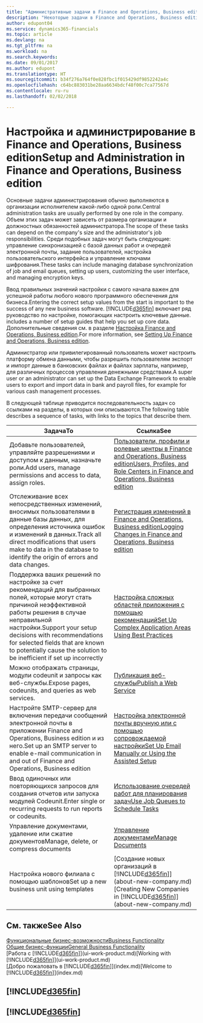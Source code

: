 ```yaml
---
title: "Административные задачи в Finance and Operations, Business edition | Microsoft Docs"
description: "Некоторые задачи в Finance and Operations, Business edition требуют централизованного администрирования и настройки. Познакомьтесь с этими задачами и узнайте, что делать."
author: edupont04
ms.service: dynamics365-financials
ms.topic: article
ms.devlang: na
ms.tgt_pltfrm: na
ms.workload: na
ms.search.keywords: 
ms.date: 09/01/2017
ms.author: edupont
ms.translationtype: HT
ms.sourcegitcommit: b34f276a764f0e828fbc1f015429df9852242a4c
ms.openlocfilehash: c64bc883031be28aa6634bdcf48f00c7ca77567d
ms.contentlocale: ru-ru
ms.lasthandoff: 02/02/2018

---
```

# <a name="setup-and-administration-in-finance-and-operations-business-edition"></a><span data-ttu-id="4d041-104">Настройка и администрирование в Finance and Operations, Business edition</span><span class="sxs-lookup"><span data-stu-id="4d041-104">Setup and Administration in Finance and Operations, Business edition</span></span>
<span data-ttu-id="4d041-105">Основные задачи администрирования обычно выполняются в организации исполнителем какой-либо одной роли.</span><span class="sxs-lookup"><span data-stu-id="4d041-105">Central administration tasks are usually performed by one role in the company.</span></span> <span data-ttu-id="4d041-106">Объем этих задач может зависеть от размера организации и должностных обязанностей администратора.</span><span class="sxs-lookup"><span data-stu-id="4d041-106">The scope of these tasks can depend on the company's size and the administrator's job responsibilities.</span></span> <span data-ttu-id="4d041-107">Среди подобных задач могут быть следующие: управление синхронизацией с базой данных работ и очередей электронной почты, задание пользователей, настройка пользовательского интерфейса и управление ключами шифрования.</span><span class="sxs-lookup"><span data-stu-id="4d041-107">These tasks can include managing database synchronization of job and email queues, setting up users, customizing the user interface, and managing encryption keys.</span></span>  

<span data-ttu-id="4d041-108">Ввод правильных значений настройки с самого начала важен для успешной работы любого нового программного обеспечения для бизнеса.</span><span class="sxs-lookup"><span data-stu-id="4d041-108">Entering the correct setup values from the start is important to the success of any new business software.</span></span> [!INCLUDE[d365fin](includes/d365fin_md.md)]<span data-ttu-id="4d041-109"> включает ряд руководство по настройке, помогающих настроить ключевые данные.</span><span class="sxs-lookup"><span data-stu-id="4d041-109"> includes a number of setup guides that help you set up core data.</span></span> <span data-ttu-id="4d041-110">Дополнительные сведения см. в разделе [Настройка Finance and Operations, Business edition](setup.md).</span><span class="sxs-lookup"><span data-stu-id="4d041-110">For more information, see [Setting Up Finance and Operations, Business edition](setup.md).</span></span>

<!--Whether you use [!INCLUDE[rim](../../includes/rim_md.md)] to implement setup values or you manually enter them in the new company, you can support your setup decisions with some general recommendations for selected setup fields that are known to potentially cause the solution to be inefficient if defined incorrectly.-->  

<span data-ttu-id="4d041-111">Администратор или привилегированный пользователь может настроить платформу обмена данными, чтобы разрешить пользователям экспорт и импорт данные в банковских файлах и файлах зарплаты, например, для различных процессов управления денежными средствами.</span><span class="sxs-lookup"><span data-stu-id="4d041-111">A super user or an administrator can set up the Data Exchange Framework to enable users to export and import data in bank and payroll files, for example for various cash management processes.</span></span>  

<span data-ttu-id="4d041-112">В следующей таблице приводится последовательность задач со ссылками на разделы, в которых они описываются.</span><span class="sxs-lookup"><span data-stu-id="4d041-112">The following table describes a sequence of tasks, with links to the topics that describe them.</span></span>   

|<span data-ttu-id="4d041-113">**Задача**</span><span class="sxs-lookup"><span data-stu-id="4d041-113">**To**</span></span>|<span data-ttu-id="4d041-114">**Ссылка**</span><span class="sxs-lookup"><span data-stu-id="4d041-114">**See**</span></span>|  
|------------|-------------|  
|<span data-ttu-id="4d041-115">Добавьте пользователей, управляйте разрешениями и доступом к данным, назначьте роли.</span><span class="sxs-lookup"><span data-stu-id="4d041-115">Add users, manage permissions and access to data, assign roles.</span></span>|[<span data-ttu-id="4d041-116">Пользователи, профили и ролевые центры в Finance and Operations, Business edition</span><span class="sxs-lookup"><span data-stu-id="4d041-116">Users, Profiles, and Role Centers in Finance and Operations, Business edition</span></span>](admin-users-profiles-roles.md)|  
|<span data-ttu-id="4d041-117">Отслеживание всех непосредственных изменений, вносимых пользователями в данные базы данных, для определения источника ошибок и изменений в данных.</span><span class="sxs-lookup"><span data-stu-id="4d041-117">Track all direct modifications that users make to data in the database to identify the origin of errors and data changes.</span></span>|[<span data-ttu-id="4d041-118">Регистрация изменений в Finance and Operations, Business edition</span><span class="sxs-lookup"><span data-stu-id="4d041-118">Logging Changes in Finance and Operations, Business edition</span></span>](across-log-changes.md)|  
|<span data-ttu-id="4d041-119">Поддержка ваших решений по настройке за счет рекомендаций для выбранных полей, которые могут стать причиной неэффективной работы решения в случае неправильной настройки.</span><span class="sxs-lookup"><span data-stu-id="4d041-119">Support your setup decisions with recommendations for selected fields that are known to potentially cause the solution to be inefficient if set up incorrectly</span></span>|[<span data-ttu-id="4d041-120">Настройка сложных областей приложения с помощью рекомендаций</span><span class="sxs-lookup"><span data-stu-id="4d041-120">Set Up Complex Application Areas Using Best Practices</span></span>](set-up-complex-application-areas-using-best-practices.md)|  
|<span data-ttu-id="4d041-121">Можно отображать страницы, модули codeunit и запросы как веб-службы.</span><span class="sxs-lookup"><span data-stu-id="4d041-121">Expose pages, codeunits, and queries as web services.</span></span>|[<span data-ttu-id="4d041-122">Публикация веб-службы</span><span class="sxs-lookup"><span data-stu-id="4d041-122">Publish a Web Service</span></span>](across-how-publish-web-service.md)|  
|<span data-ttu-id="4d041-123">Настройте SMTP-сервер для включения передачи сообщений электронной почты в приложении Finance and Operations, Business edition и из него.</span><span class="sxs-lookup"><span data-stu-id="4d041-123">Set up an SMTP server to enable e-mail communication in and out of Finance and Operations, Business edition</span></span>| [<span data-ttu-id="4d041-124">Настройка электронной почты вручную или с помощью сопровождаемой настройки</span><span class="sxs-lookup"><span data-stu-id="4d041-124">Set Up Email Manually or Using the Assisted Setup</span></span>](madeira-how-setup-email.md)|  
|<span data-ttu-id="4d041-125">Ввод одиночных или повторяющихся запросов для создания отчетов или запуска модулей Codeunit.</span><span class="sxs-lookup"><span data-stu-id="4d041-125">Enter single or recurring requests to run reports or codeunits.</span></span>|[<span data-ttu-id="4d041-126">Использование очередей работ для планирования задач</span><span class="sxs-lookup"><span data-stu-id="4d041-126">Use Job Queues to Schedule Tasks</span></span>](admin-job-queues-schedule-tasks.md)|  
|<span data-ttu-id="4d041-127">Управление документами, удаление или сжатие документов</span><span class="sxs-lookup"><span data-stu-id="4d041-127">Manage, delete, or compress documents</span></span>|[<span data-ttu-id="4d041-128">Управление документами</span><span class="sxs-lookup"><span data-stu-id="4d041-128">Manage Documents</span></span>](admin-manage-documents.md)|  
|<span data-ttu-id="4d041-129">Настройка нового филиала с помощью шаблонов</span><span class="sxs-lookup"><span data-stu-id="4d041-129">Set up a new business unit using templates</span></span>|<span data-ttu-id="4d041-130">[Создание новых организаций в [!INCLUDE[d365fin](includes/d365fin_md.md)]](about-new-company.md)</span><span class="sxs-lookup"><span data-stu-id="4d041-130">[Creating New Companies in [!INCLUDE[d365fin](includes/d365fin_md.md)]](about-new-company.md)</span></span>|  

## <a name="see-also"></a><span data-ttu-id="4d041-131">См. также</span><span class="sxs-lookup"><span data-stu-id="4d041-131">See Also</span></span>
[<span data-ttu-id="4d041-132">Функциональные бизнес-возможности</span><span class="sxs-lookup"><span data-stu-id="4d041-132">Business Functionality</span></span>](madeira-business-functionality.md)  
[<span data-ttu-id="4d041-133">Общие бизнес-функции</span><span class="sxs-lookup"><span data-stu-id="4d041-133">General Business Functionality</span></span>](ui-across-business-areas.md)  
<span data-ttu-id="4d041-134">[Работа с [!INCLUDE[d365fin](includes/d365fin_md.md)]](ui-work-product.md)</span><span class="sxs-lookup"><span data-stu-id="4d041-134">[Working with [!INCLUDE[d365fin](includes/d365fin_md.md)]](ui-work-product.md)</span></span>  
<span data-ttu-id="4d041-135">[Добро пожаловать в [!INCLUDE[d365fin](includes/d365fin_md.md)]](index.md)</span><span class="sxs-lookup"><span data-stu-id="4d041-135">[Welcome to [!INCLUDE[d365fin](includes/d365fin_md.md)]](index.md)</span></span>  

## [!INCLUDE[d365fin](includes/free_trial_md.md)]  
## [!INCLUDE[d365fin](includes/training_link_md.md)]

